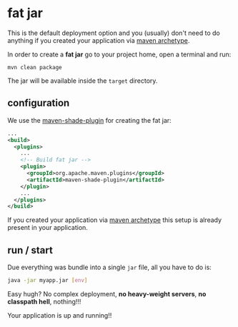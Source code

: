 # fat jar

This is the default deployment option and you (usually) don't need to do anything if you created your application via [maven archetype](/quickstart).

In order to create a **fat jar** go to your project home, open a terminal and run:

```
mvn clean package
```

The jar will be available inside the ```target``` directory.

## configuration

We use the [maven-shade-plugin](https://maven.apache.org/plugins/maven-shade-plugin/) for creating the fat jar:

```xml
...
<build>
  <plugins>
    ...
    <!-- Build fat jar -->
    <plugin>
      <groupId>org.apache.maven.plugins</groupId>
      <artifactId>maven-shade-plugin</artifactId>
    </plugin>
    ...
  </plugins>
</build>
```

If you created your application via [maven archetype](/quickstart) this setup is already present in your application.

## run / start

Due everything was bundle into a single ```jar``` file, all you have to do is:

```bash
java -jar myapp.jar [env]
```

Easy hugh? No complex deployment, **no heavy-weight servers**, **no classpath hell**, nothing!!!

Your application is up and running!!

